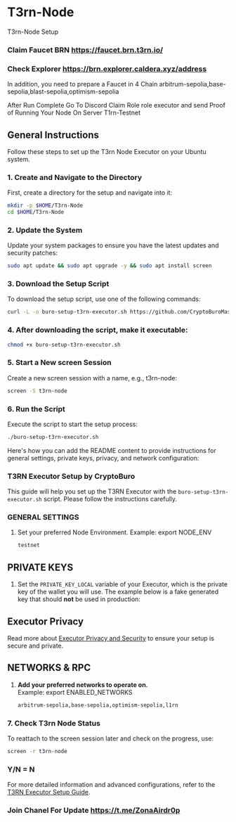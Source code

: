 # T3rn-Node
T3rn-Node Setup

### Claim Faucet BRN https://faucet.brn.t3rn.io/
### Check Explorer https://brn.explorer.caldera.xyz/address

 In addition, you need to prepare a Faucet in 4 Chain
 arbitrum-sepolia,base-sepolia,blast-sepolia,optimism-sepolia

 After Run Complete Go To Discord Claim Role role executor and send Proof of Running Your Node On Server T1rn-Testnet

## General Instructions

Follow these steps to set up the T3rn Node Executor on your Ubuntu system.

### 1. Create and Navigate to the Directory

First, create a directory for the setup and navigate into it:

```bash
mkdir -p $HOME/T3rn-Node
cd $HOME/T3rn-Node
```

### 2. Update the System
Update your system packages to ensure you have the latest updates and security patches:

```bash
sudo apt update && sudo apt upgrade -y && sudo apt install screen
```

### 3. Download the Setup Script
To download the setup script, use one of the following commands:

```bash
curl -L -o buro-setup-t3rn-executor.sh https://github.com/CryptoBuroMaster/T3rn-Node/raw/main/buro-setup-t3rn-executor.sh
```


### 4. After downloading the script, make it executable:

```bash
chmod +x buro-setup-t3rn-executor.sh
```

### 5. Start a New screen Session

Create a new screen session with a name, e.g., t3rn-node:

```bash
screen -S t3rn-node
```

### 6. Run the Script
Execute the script to start the setup process:

```bash
./buro-setup-t3rn-executor.sh
```

Here's how you can add the README content to provide instructions for general settings, private keys, privacy, and network configuration:


### T3RN Executor Setup by CryptoBuro

This guide will help you set up the T3RN Executor with the `buro-setup-t3rn-executor.sh` script. Please follow the instructions carefully.

### GENERAL SETTINGS

1. Set your preferred Node Environment. 
   Example: export NODE_ENV
   
   ```bash
   testnet
   ```

## PRIVATE KEYS

1. Set the `PRIVATE_KEY_LOCAL` variable of your Executor, which is the private key of the wallet you will use. The example below is a fake generated key that should **not** be used in production:

## Executor Privacy

Read more about [Executor Privacy and Security](https://docs.t3rn.io/executor/become-an-executor/binary-setup) to ensure your setup is secure and private.

## NETWORKS & RPC

1. **Add your preferred networks to operate on.**  
   Example: export ENABLED_NETWORKS
   
   ```bash
   arbitrum-sepolia,base-sepolia,optimism-sepolia,l1rn
   ```



### 7. Check T3rn Node Status 

To reattach to the screen session later and check on the progress, use:

``` bash
screen -r t3rn-node
```
### Y/N = N ###

For more detailed information and advanced configurations, refer to the [T3RN Executor Setup Guide](https://docs.t3rn.io/executor/become-an-executor/binary-setup).

### Join Chanel For Update https://t.me/ZonaAirdr0p
